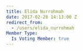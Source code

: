 ```yaml
---
title: Elida Nurrohmah
date: 2017-02-28 14:13:00 Z
redirect_from:
  - /users/elida_nurrohmah
Member Type:
  Is Voting Member: true
---
```


